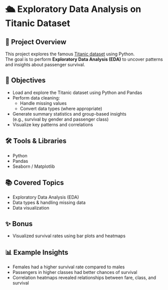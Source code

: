 # 🛳️ Exploratory Data Analysis on Titanic Dataset

## 📌 Project Overview
This project explores the famous [Titanic dataset](https://www.kaggle.com/competitions/titanic/data) using Python.  
The goal is to perform **Exploratory Data Analysis (EDA)** to uncover patterns and insights about passenger survival.

## 🎯 Objectives
- Load and explore the Titanic dataset using Python and Pandas  
- Perform data cleaning:
  - Handle missing values
  - Convert data types (where appropriate)
- Generate summary statistics and group-based insights  
  (e.g., survival by gender and passenger class)  
- Visualize key patterns and correlations  

## 🛠️ Tools & Libraries
- Python  
- Pandas  
- Seaborn / Matplotlib  

## 📚 Covered Topics
- Exploratory Data Analysis (EDA)  
- Data types & handling missing data  
- Data visualization  

## ✨ Bonus
- Visualized survival rates using bar plots and heatmaps

## 📊 Example Insights
- Females had a higher survival rate compared to males  
- Passengers in higher classes had better chances of survival  
- Correlation heatmaps revealed relationships between fare, class, and survival  
